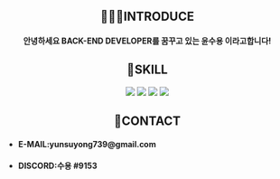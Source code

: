 <div align="center">
  <h2>🧑🏼‍💻INTRODUCE</h2>
  <h4>안녕하세요 BACK-END DEVELOPER를 꿈꾸고 있는 윤수용 이라고합니다!</h4>

  <h2>📘SKILL</h2>
  <img src="https://img.shields.io/badge/python-3776AB?style=for-the-badge&logo=python&logoColor=white">
  <img src="https://img.shields.io/badge/django-092E20?style=for-the-badge&logo=django&logoColor=white">
  <img src="https://img.shields.io/badge/html5-E34F26?style=for-the-badge&logo=html5&logoColor=white">
  <img src="https://img.shields.io/badge/css-1572B6?style=for-the-badge&logo=css3&logoColor=white">
  <h2>👋CONTACT</h2>
  <div align="left">
  <ul>
    <li><h4>E-MAIL:yunsuyong739@gmail.com</h4></li>
    <li><h4>DISCORD:수용 #9153</h4></li>
  </ul>
  </div>
 </div>
